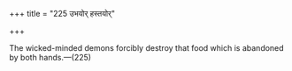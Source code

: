 +++
title = "225 उभयोर् हस्तयोर्"

+++

The wicked-minded demons forcibly destroy that food which is abandoned by both hands.—(225)